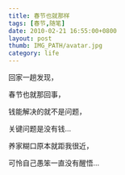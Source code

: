 ```yaml
---
title: 春节也就那样
tags: [春节,随笔]
date: 2010-02-21 16:55:00+0800
layout: post
thumb: IMG_PATH/avatar.jpg
category: life
---
```


回家一趟发现，

春节也就那回事，

钱能解决的就不是问题，

关键问题是没有钱…

养家糊口原本就距我很近，

可怜自己愚笨一直没有醒悟…